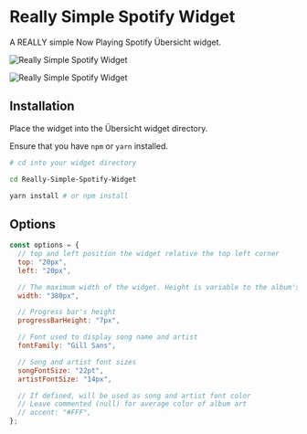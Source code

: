 # Really Simple Spotify Widget

A REALLY simple Now Playing Spotify Übersicht widget.

![Really Simple Spotify Widget](screenshot.png)

![Really Simple Spotify Widget](screenshot2.png)

## Installation

Place the widget into the Übersicht widget directory.

Ensure that you have `npm` or `yarn` installed.

```sh
# cd into your widget directory

cd Really-Simple-Spotify-Widget

yarn install # or npm install
```

## Options

```js
const options = {
  // top and left position the widget relative the top left corner
  top: "20px",
  left: "20px",

  // The maximum width of the widget. Height is variable to the album's height
  width: "380px",

  // Progress bar's height
  progressBarHeight: "7px",

  // Font used to display song name and artist
  fontFamily: "Gill Sans",

  // Song and artist font sizes
  songFontSize: "22pt",
  artistFontSize: "14px",

  // If defined, will be used as song and artist font color
  // Leave commented (null) for average color of album art
  // accent: "#FFF",
};
```
